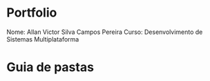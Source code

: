 # Portfolio
Nome: Allan Victor Silva Campos Pereira
Curso: Desenvolvimento de Sistemas Multiplataforma
# Guia de pastas

